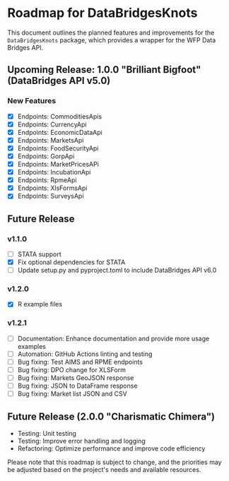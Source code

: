 # Roadmap for DataBridgesKnots

This document outlines the planned features and improvements for the `DataBridgesKnots` package, which provides a wrapper for the WFP Data Bridges API.

## Upcoming Release: 1.0.0 "Brilliant Bigfoot" (DataBridges API v5.0)

### New Features
- [X] Endpoints: CommoditiesApis
- [X] Endpoints: CurrencyApi
- [X] Endpoints: EconomicDataApi
- [X] Endpoints: MarketsApi
- [X] Endpoints: FoodSecurityApi
- [X] Endpoints: GorpApi
- [X] Endpoints: MarketPricesAPi
- [X] Endpoints: IncubationApi
- [X] Endpoints: RpmeApi
- [X] Endpoints: XlsFormsApi
- [X] Endpoints: SurveysApi

## Future Release

### v1.1.0 
- [ ] STATA support
- [X] Fix optional dependencies for STATA
- [ ] Update setup.py and pyproject.toml to include DataBridges API v6.0

### v1.2.0 
- [X] R example files

### v1.2.1
- [ ] Documentation: Enhance documentation and provide more usage examples
- [ ] Automation: GitHub Actions linting and testing
- [ ] Bug fixing: Test AIMS and RPME endpoints
- [ ] Bug fixing: DPO change for XLSForm
- [ ] Bug fixing: Markets GeoJSON response
- [ ] Bug fixing: JSON to DataFrame response
- [ ] Bug fixing: Market list JSON and CSV

## Future Release (2.0.0 "Charismatic Chimera")
- Testing: Unit testing
- Testing: Improve error handling and logging
- Refactoring: Optimize performance and improve code efficiency

Please note that this roadmap is subject to change, and the priorities may be adjusted based on the project's needs and available resources.
